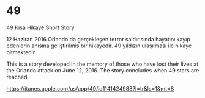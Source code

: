 # 49
49 
Kısa Hikaye
Short Story


12 Haziran 2016 Orlando'da gerçekleşen terror saldırısında hayatını kayıp edenlerin anısına geliştirilmiş bir hikayedir.
49 yıldızın ulaşılması ile hikaye bitmektedir.

This is a story developed in the memory of those who have lost their lives at the Orlando attack on June 12, 2016. 
The story concludes when 49 stars are reached.


https://itunes.apple.com/us/app/49/id1141424988?l=tr&ls=1&mt=8
